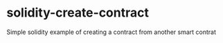 # solidity-create-contract
Simple solidity example of creating a contract from another smart contrat
